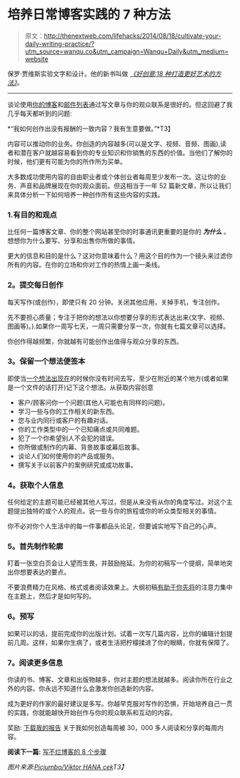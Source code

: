 # 培养日常博客实践的 7 种方法

> 原文：<http://thenextweb.com/lifehacks/2014/08/18/cultivate-your-daily-writing-practice/?utm_source=wanqu.co&utm_campaign=Wanqu+Daily&utm_medium=website>

保罗·贾维斯实验文字和设计。他的新书叫做 *[《好创意:18 种打造更好艺术的方法》](http://pjrvs.com/creative)。*

* * *

谈论使用[你的博客](https://thenextweb.com/news/blogging-new-resume)和[邮件列表](https://thenextweb.com/news/10-ways-youre-running-mailing-list-like-jerk)通过写文章与你的观众联系是很好的。但这回避了我几乎每天都听到的问题:

*“我如何创作出没有报酬的一致内容？我有生意要做。”*T3】

内容可以推动你的业务。你创造的内容越多(可以是文字、视频、音频、图画),读者和潜在客户就越容易看到你的专业知识和你销售的东西的价值。当他们了解你的时候，他们更有可能为你的所作所为买单。

大多数成功使用内容的自由职业者或个体创业者每周至少发布一次。这让你的业务、声音和品牌展现在你的观众面前。但这相当于一年 52 篇新文章，所以让我们来具体分析一下如何培养一种创作所有这些内容的实践。

### 1.有目的和观点

比任何一篇博客文章、你的整个网站甚至你的时事通讯更重要的是你的 ***为什么*** 。想想你为什么要写、分享和出售你所做的事情。

更大的信息和目的是什么？这对你意味着什么？用这个目的作为一个镜头来过滤你所有的内容。在你的立场和你对工作的热情上画一条线。

### 2。提交每日创作

每天写作(或创作)，即使只有 20 分钟。关闭其他应用，关掉手机，专注创作。

先不要担心质量；专注于把你的想法以你想要分享的形式表达出来(文字、视频、图画等)。).如果你一周写七天，一周只需要分享一次，你就有七篇文章可以选择。

你创作得越频繁，你就越有可能创作出值得与观众分享的东西。

### 3。保留一个想法便签本

即使当[一个想法出现在](https://thenextweb.com/news/save-next-great-idea-never-know-youll-need)的时候你没有时间去写，至少在附近的某个地方(或者如果是一个文件的话打开)记下这个想法。从获取内容创意

*   客户/顾客问你一个问题(其他人可能也有同样的问题)。
*   学习一些与你的工作相关的新东西。
*   您与业内同行或客户的有趣对话。
*   你的工作类型中的一个已知痛点或共同难题。
*   犯了一个你希望别人不会犯的错误。
*   你所做或制作的内幕、背景故事或幕后故事。
*   谈论人们如何使用你的产品或服务。
*   撰写关于以前客户的案例研究或成功故事。

### 4。获取个人信息

任何给定的主题可能已经被其他人写过，但是从来没有从你的角度写过。对这个主题提出独特的或个人的观点。说一些与你的旅程或你的听众类型相关的事情。

你不必对你个人生活中的每一件事都品头论足，但要诚实地写下自己的心声。

### 5。首先制作轮廓

盯着一张空白页会让人望而生畏，并鼓励拖延。为你的初稿写一个提纲，简单地突出你想要表达的要点。

不要浪费精力在风格、格式或者阅读效果上。大纲初稿[有助于你先将](https://thenextweb.com/news/8-step-process-writing-blog-posts-dont-suck)的注意力集中在主题上，然后才是如何写的。

### 6。预写

如果可以的话，提前完成你的出版计划。试着一次写几篇内容，比你的编辑计划提前几周。这样，如果你生病了，或者生活把柠檬揉进了你的眼睛，你就有保障了。

### 7。阅读更多信息

你读的书、博客、文章和出版物越多，你对主题的想法就越多。阅读你所在行业之外的内容。你永远不知道什么会激发你创造新的内容。

成为更好的作家的最好建议是多写。你越早克服对写作的恐惧，开始培养自己一贯的实践，你就能越快开始创作与你的观众联系和互动的内容。

奖励: [下载我的报告](http://pjrvs.com/freereport) 关于我如何创造每周被 30，000 多人阅读和分享的每周内容。

**阅读下一篇:** [写不烂博客的 8 个步骤](https://thenextweb.com/news/8-step-process-writing-blog-posts-dont-suck)

*图片来源:[Picjumbo/Viktor HANA cek](http://picjumbo.com/the-diary-with-black-iphone/)T3】*